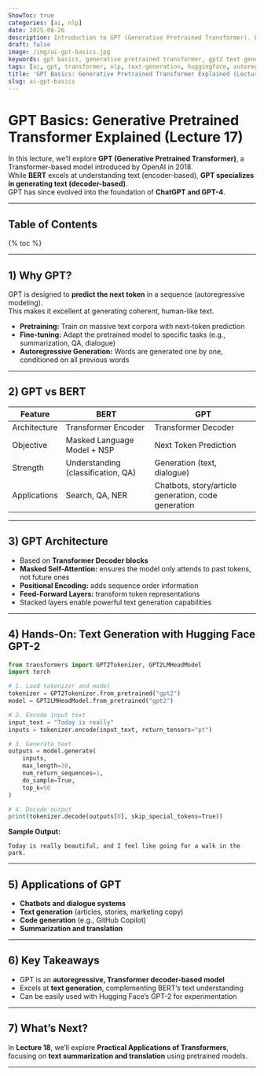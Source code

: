 ```yaml
---
ShowToc: true
categories: [ai, nlp]
date: 2025-08-26
description: Introduction to GPT (Generative Pretrained Transformer). Learn its autoregressive architecture, pretraining with next-token prediction, and try a hands-on text generation example with Hugging Face GPT-2.
draft: false
image: /img/ai-gpt-basics.jpg
keywords: gpt basics, generative pretrained transformer, gpt2 text generation, autoregressive model, transformer decoder, huggingface gpt, chatgpt
tags: [ai, gpt, transformer, nlp, text-generation, huggingface, autoregressive, deep-learning]
title: 'GPT Basics: Generative Pretrained Transformer Explained (Lecture 17)'
slug: ai-gpt-basics
---
```


# GPT Basics: Generative Pretrained Transformer Explained (Lecture 17)

In this lecture, we’ll explore **GPT (Generative Pretrained Transformer)**, a Transformer-based model introduced by OpenAI in 2018.  
While **BERT** excels at understanding text (encoder-based), **GPT specializes in generating text (decoder-based)**.  
GPT has since evolved into the foundation of **ChatGPT and GPT-4**.

---

## Table of Contents
{% toc %}

---

## 1) Why GPT?

GPT is designed to **predict the next token** in a sequence (autoregressive modeling).  
This makes it excellent at generating coherent, human-like text.

- **Pretraining:** Train on massive text corpora with next-token prediction  
- **Fine-tuning:** Adapt the pretrained model to specific tasks (e.g., summarization, QA, dialogue)  
- **Autoregressive Generation:** Words are generated one by one, conditioned on all previous words  

---

## 2) GPT vs BERT

| Feature       | BERT | GPT |
|---------------|------|-----|
| Architecture  | Transformer Encoder | Transformer Decoder |
| Objective     | Masked Language Model + NSP | Next Token Prediction |
| Strength      | Understanding (classification, QA) | Generation (text, dialogue) |
| Applications  | Search, QA, NER | Chatbots, story/article generation, code generation |

---

## 3) GPT Architecture

- Based on **Transformer Decoder blocks**  
- **Masked Self-Attention:** ensures the model only attends to past tokens, not future ones  
- **Positional Encoding:** adds sequence order information  
- **Feed-Forward Layers:** transform token representations  
- Stacked layers enable powerful text generation capabilities  

---

## 4) Hands-On: Text Generation with Hugging Face GPT-2

```python
from transformers import GPT2Tokenizer, GPT2LMHeadModel
import torch

# 1. Load tokenizer and model
tokenizer = GPT2Tokenizer.from_pretrained("gpt2")
model = GPT2LMHeadModel.from_pretrained("gpt2")

# 2. Encode input text
input_text = "Today is really"
inputs = tokenizer.encode(input_text, return_tensors="pt")

# 3. Generate text
outputs = model.generate(
    inputs,
    max_length=30,
    num_return_sequences=1,
    do_sample=True,
    top_k=50
)

# 4. Decode output
print(tokenizer.decode(outputs[0], skip_special_tokens=True))
````

**Sample Output:**

```
Today is really beautiful, and I feel like going for a walk in the park.
```

---

## 5) Applications of GPT

* **Chatbots and dialogue systems**
* **Text generation** (articles, stories, marketing copy)
* **Code generation** (e.g., GitHub Copilot)
* **Summarization and translation**

---

## 6) Key Takeaways

* GPT is an **autoregressive, Transformer decoder-based model**
* Excels at **text generation**, complementing BERT’s text understanding
* Can be easily used with Hugging Face’s GPT-2 for experimentation

---

## 7) What’s Next?

In **Lecture 18**, we’ll explore **Practical Applications of Transformers**, focusing on **text summarization and translation** using pretrained models.

---